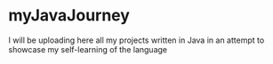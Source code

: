 # myJavaJourney
I will be uploading here all my projects written in Java in an attempt to showcase my self-learning of the language